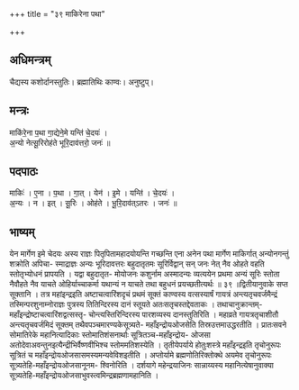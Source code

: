 +++
title = "३९ माकिरेना पथा"

+++
## अधिमन्त्रम्
चैद्यस्य कशोर्दानस्तुतिः। ब्रह्मातिथिः काण्वः। अनुष्टुप्।

## मन्त्रः
माकि॑रे॒ना प॒था गा॒द्येने॒मे यन्ति॑ चे॒दयः॑ ।  
अ॒न्यो नेत्सू॒रिरोह॑ते भूरि॒दाव॑त्तरो॒ जनः॑ ॥

## पदपाठः
माकिः॑ । ए॒ना । प॒था । गा॒त् । येन॑ । इ॒मे । यन्ति॑ । चे॒दयः॑ ।  
अ॒न्यः । न । इत् । सू॒रिः । ओह॑ते । भू॒रि॒दाव॑त्ऽतरः । जनः॑ ॥

## भाष्यम्
येन मार्गेण इमे चेदयः अस्य राज्ञः पितृपितामहादयोयन्ति गच्छन्ति एना अनेन पथा मार्गेण माकिर्गात् अन्योनगन्तुं शक्रोति अपिचा- स्माद्राज्ञः अन्यः भूरिदावत्तरः बहुदातृतमः सूरिर्विद्वान् सन् जनः नेत् नैव ओहते वहति स्तोतृभ्योधनं प्रापयति । यद्वा बहुदातृत- मोयोजनः कशुर्नाम अस्मादन्यः व्यत्ययेन प्रथमा अन्यं सूरिः स्तोता नैवौहते नैव याचते ओहिर्याच्चाकर्मा यथान्यं न याचते तथा बहुधनं प्रयच्छतीत्यर्थः ॥ ३९ ॥द्वितीयानुवाके सप्त सूक्तानि । तत्र महांइन्द्रइति अष्टाचत्वारिंशदृचं प्रथमं सूक्तं काण्वस्य वत्सस्यार्षं गायत्रं अन्त्यतृचवर्जमैन्द्रं तस्मिन्परशुनाम्नोराज्ञः पुत्रस्य तितिन्दिरस्य दानं स्तूयते अतःसतृचस्तद्देवताकः । तथाचानुक्रान्तम्-महाँइन्द्रोष्टाचत्वारिंशद्वत्सस्तृ- चोन्त्यस्तिरिन्दिरस्य पारशव्यस्य दानस्तुतिरिति । महाव्रते गायत्रतृचाशीतौ अन्त्यतृचवर्जमिदं सूक्तम् तथैवपञ्चमारण्यकेसूत्र्यते- महाँइन्द्रोयओजसेति तिस्रउत्तमाउद्धरतीति । प्रातःसवने सोमातिरेके महानित्यादिकाः स्तोमातिशंसनार्थाः सूत्रितञ्च-महाँइन्द्रोय- ओजसा अतोदेवाअवन्तुनइत्यैन्द्रीभिर्वैष्णवीभिश्च स्तोममतिशस्येति । तृतीयेपर्याये होतुःशस्त्रे महाँइन्द्रइति तृचोनुरूपः सूत्रितं च महाँइन्द्रोयओजसासमस्यमन्यवेविशइतीति । अप्तोर्यामे ब्रह्मणोतिरिक्तोक्थे अयमेव तृचोनुरूपः सूत्र्यतेहि-महाँइन्द्रोयओजसानूनम- श्विनोरिति । दर्शयागे महेन्द्रयाजिनः सान्नाय्यस्य महानित्येषानुवाक्या सूत्र्यतेहि-महाँइन्द्रोयओजसाभुवस्त्वमिन्द्रब्रह्मणामहानिति ।